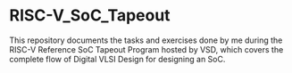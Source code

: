 # RISC-V_SoC_Tapeout
This repository documents the tasks and exercises done by me during the RISC-V Reference SoC Tapeout Program hosted by VSD, which covers the complete flow of Digital VLSI Design for designing an SoC.

